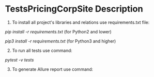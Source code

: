 # TestsPricingCorpSite Description

1. To install all project's libraries and relations use requirements.txt file:

_pip install -r requirements.txt_ (for Python2 and lower)

_pip3 install -r requirements.txt_ (for Python3 and higher)

2. To run all tests use command:

_pytest -v tests_

3. To generate Allure report use command:

